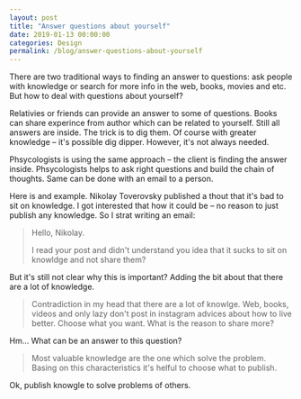 ```yaml
---
layout: post
title: "Answer questions about yourself"
date: 2019-01-13 00:00:00
categories: Design
permalink: /blog/answer-questions-about-yourself
---
```


There are two traditional ways to finding an answer to questions: ask people with knowledge or search for more info in the web, books, movies and etc. But how to deal with questions about yourself?

Relativies or friends can provide an answer to some of questions. Books can share experince from author which can be related to yourself. Still all answers are inside. The trick is to dig them. Of course with greater knowledge – it's possible dig dipper. However, it's not always needed. 

Phsycologists is using the same approach – the client is finding the answer inside. Phsycologists helps to ask right questions and build the chain of thoughts. Same can be done with an email to a person.

Here is and example. Nikolay Toverovsky published a thout that it's bad to sit on knowledge. I got interested that how it could be – no reason to just publish any knowledge. So I strat writing an email: 

> Hello, Nikolay.
>
> I read your post and didn't understand you idea that it sucks to sit on knowldge and not share them?

But it's still not clear why this is important? Adding the bit about that there are a lot of knowledge.

> Contradiction in my head that there are a lot of knowlge. Web, books, videos and only lazy don't post in instagram advices about how to live better. Choose what you want. What is the reason to share more?

Hm... What can be an answer to this question? 

> Most valuable knowledge are the one which solve the problem. Basing on this characteristics it's helful to choose what to publish.  

Ok, publish knowgle to solve problems of others. 